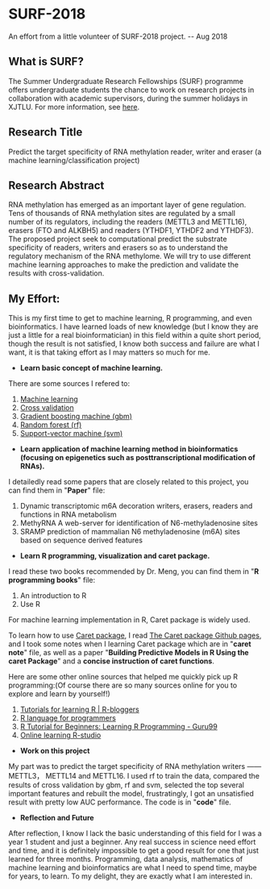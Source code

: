 # SURF-2018

An effort from a little volunteer of SURF-2018 project. -- Aug 2018

## What is SURF?

The Summer Undergraduate Research Fellowships (SURF) programme offers undergraduate students the chance to work on research projects in collaboration with academic supervisors, during the summer holidays in XJTLU.
For more information, see [here](https://www.xjtlu.edu.cn/en/research/summer-undergraduate-research-fellowships).

## Research Title

Predict the target specificity of RNA methylation reader, writer and eraser (a machine learning/classification project)

## Research Abstract

RNA methylation has emerged as an important layer of gene regulation. Tens of thousands of RNA methylation sites are regulated by a small number of its regulators, including the readers (METTL3 and METTL16), erasers (FTO and ALKBH5) and readers (YTHDF1, YTHDF2 and YTHDF3). The proposed project seek to computational predict the substrate specificity of readers, writers and erasers so as to understand the regulatory mechanism of the RNA methylome. We will try to use different machine learning approaches to make the prediction and validate the results with cross-validation.

## My Effort:

This is my first time to get to machine learning, R programming, and even bioinformatics. I have learned loads of new knowledge (but I know they are just a little for a real bioinformatician) in this field within a quite short period, though the result is not satisfied, I know both success and failure are what I want, it is that taking effort as I may matters so much for me. 

- **Learn basic concept of machine learning.**

There are some sources I refered to:

1. [Machine learning](https://en.wikipedia.org/wiki/Machine_learning)
2. [Cross validation](https://en.wikipedia.org/wiki/Cross-validation_(statistics))
3. [Gradient boosting machine (gbm)](https://en.wikipedia.org/wiki/Gradient_boosting)
4. [Random forest (rf)](https://en.wikipedia.org/wiki/Random_forest)
5. [Support-vector machine (svm)](https://en.wikipedia.org/wiki/Support-vector_machine)

- **Learn application of machine learning method in bioinformatics (focusing on epigenetics such as posttranscriptional modification of RNAs).**

I detailedly read some papers that are closely related to this project, you can find them in "**Paper**" file:

1. Dynamic transcriptomic m6A decoration writers, erasers, readers and functions in RNA metabolism
2. MethyRNA A web-server for identification of N6-methyladenosine sites
3. SRAMP prediction of mammalian N6 methyladenosine (m6A) sites based on sequence derived features

- **Learn R programming, visualization and caret package.**

I read these two books recommended by Dr. Meng, you can find them in "**R programming books**" file:
1. An introduction to R
2. Use R

For machine learning implementation in R, Caret package is widely used. 

To learn how to use [Caret package](https://cran.r-project.org/web/packages/caret/index.html), I read [The Caret package Github pages](http://topepo.github.io/caret/index.html), and I took some notes when I learning Caret package which are in "**caret note**" file, as well as a paper "**Building Predictive Models in R Using the caret Package**" and a **concise instruction of caret functions**. 

Here are some other online sources that helped me quickly pick up R programming:(Of course there are so many sources online for you to explore and learn by yourself!)

1. [Tutorials for learning R | R-bloggers](https://www.r-bloggers.com/how-to-learn-r-2/)
2. [R language for programmers](https://www.johndcook.com/blog/r_language_for_programmers/)
3. [R Tutorial for Beginners: Learning R Programming - Guru99](https://www.guru99.com/r-tutorial.html)
4. [Online learning R-studio](https://www.rstudio.com/online-learning/#r-programming)

- **Work on this project**

My part was to predict the target specificity of RNA methylation writers —— METTL3， METTL14 and METTL16. I used rf to train the data, compared the results of cross validation by gbm, rf and svm, selected the top several important features and rebuilt the model, frustratingly, I got an unsatisfied result with pretty low AUC performance. The code is in "**code**" file.

- **Reflection and Future**

After reflection, I know I lack the basic understanding of this field for I was a year 1 student and just a beginner. Any real success in science need effort and time, and it is definitely impossible to get a good result for one that just learned for three months. Programming, data analysis, mathematics of machine learning and bioinformatics are what I need to spend time, maybe for years, to learn. To my delight, they are exactly what I am interested in.



